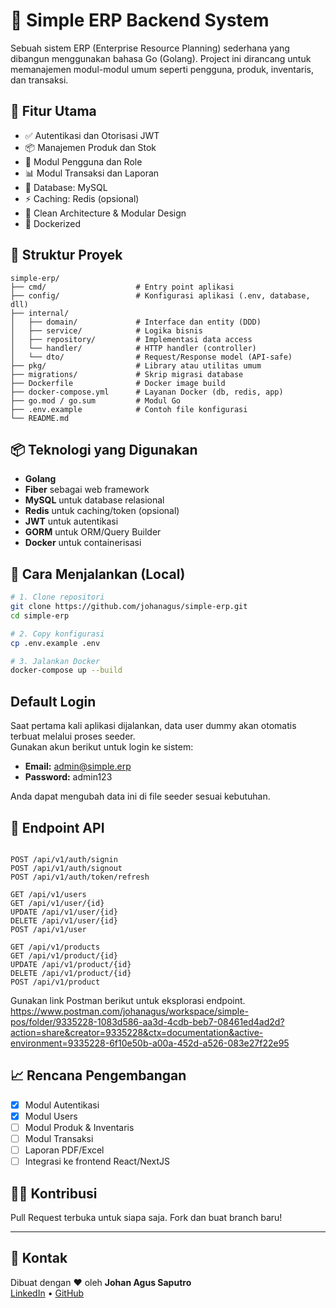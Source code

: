 
# 🏢 Simple ERP Backend System

Sebuah sistem ERP (Enterprise Resource Planning) sederhana yang dibangun menggunakan bahasa Go (Golang). Project ini dirancang untuk memanajemen modul-modul umum seperti pengguna, produk, inventaris, dan transaksi.

## 🚀 Fitur Utama

- ✅ Autentikasi dan Otorisasi JWT
- 📦 Manajemen Produk dan Stok
- 👥 Modul Pengguna dan Role
- 📊 Modul Transaksi dan Laporan
- 💾 Database: MySQL
- ⚡ Caching: Redis (opsional)
- 🧩 Clean Architecture & Modular Design
- 🐳 Dockerized

## 📂 Struktur Proyek

```
simple-erp/
├── cmd/                    # Entry point aplikasi
├── config/                 # Konfigurasi aplikasi (.env, database, dll)
├── internal/
│   ├── domain/             # Interface dan entity (DDD)
│   ├── service/            # Logika bisnis
│   ├── repository/         # Implementasi data access
│   └── handler/            # HTTP handler (controller)
│   └── dto/                # Request/Response model (API-safe)
├── pkg/                    # Library atau utilitas umum
├── migrations/             # Skrip migrasi database
├── Dockerfile              # Docker image build
├── docker-compose.yml      # Layanan Docker (db, redis, app)
├── go.mod / go.sum         # Modul Go
├── .env.example            # Contoh file konfigurasi
└── README.md
```

## 📦 Teknologi yang Digunakan

- **Golang**
- **Fiber** sebagai web framework
- **MySQL** untuk database relasional
- **Redis** untuk caching/token (opsional)
- **JWT** untuk autentikasi
- **GORM** untuk ORM/Query Builder
- **Docker** untuk containerisasi

## 📄 Cara Menjalankan (Local)

```bash
# 1. Clone repositori
git clone https://github.com/johanagus/simple-erp.git
cd simple-erp

# 2. Copy konfigurasi
cp .env.example .env

# 3. Jalankan Docker
docker-compose up --build
```

## Default Login

Saat pertama kali aplikasi dijalankan, data user dummy akan otomatis terbuat melalui proses seeder.  
Gunakan akun berikut untuk login ke sistem:

- **Email:** admin@simple.erp
- **Password:** admin123

Anda dapat mengubah data ini di file seeder sesuai kebutuhan.

## 🧪 Endpoint API

```http

POST /api/v1/auth/signin
POST /api/v1/auth/signout
POST /api/v1/auth/token/refresh

GET /api/v1/users
GET /api/v1/user/{id}
UPDATE /api/v1/user/{id}
DELETE /api/v1/user/{id}
POST /api/v1/user

GET /api/v1/products
GET /api/v1/product/{id}
UPDATE /api/v1/product/{id}
DELETE /api/v1/product/{id}
POST /api/v1/product

```

Gunakan link Postman berikut untuk eksplorasi endpoint. 
https://www.postman.com/johanagus/workspace/simple-pos/folder/9335228-1083d586-aa3d-4cdb-beb7-08461ed4ad2d?action=share&creator=9335228&ctx=documentation&active-environment=9335228-6f10e50b-a00a-452d-a526-083e27f22e95


## 📈 Rencana Pengembangan

- [x] Modul Autentikasi
- [x] Modul Users
- [ ] Modul Produk & Inventaris
- [ ] Modul Transaksi
- [ ] Laporan PDF/Excel
- [ ] Integrasi ke frontend React/NextJS

## 👨‍💻 Kontribusi

Pull Request terbuka untuk siapa saja. Fork dan buat branch baru!

---

## 📮 Kontak

Dibuat dengan ❤️ oleh **Johan Agus Saputro**  
[LinkedIn](https://www.linkedin.com/in/johan-agus/) • [GitHub](https://github.com/johanagus)
